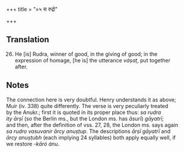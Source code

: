 +++
title = "०५ स रुद्रो"

+++
## Translation
26. He \[is\] Rudra, winner of good, in the giving of good; in the  
expression of homage, \[he is\] the utterance *váṣaṭ*, put together  
after.

## Notes
The connection here is very doubtful. Henry understands it as above;  
Muir (iv. 338) quite differently. The verse is very peculiarly treated  
by the Anukr.; first it is quoted in its proper place thus: *sa rudra  
ity ārṣī* (so the Berlin ms., but the London ms. has *āsurī*) *gāyatrī;*  
and then, after the definition of vss. 27, 28, the London ms. says again  
*sa rudro vasuvanir ārcy anuṣṭup*. The descriptions *ārṣī gāyatrī* and  
*ārcy anuṣṭubh* (each implying 24 syllables) both apply equally well, if  
we restore *-kāró ánu*.
